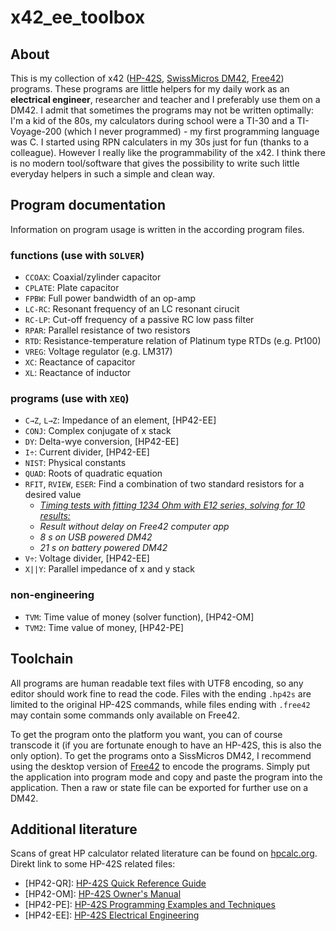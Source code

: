 # x42_ee_toolbox

## About

This is my collection of x42 ([HP-42S](https://www.hpmuseum.org/hp42s.htm), [SwissMicros DM42](https://www.swissmicros.com/product/dm42), [Free42](https://thomasokken.com/free42/)) programs. These programs are little helpers for my daily work as an **electrical engineer**, researcher and teacher and I preferably use them on a DM42. I admit that sometimes the programs may not be written optimally: I'm a kid of the 80s, my calculators during school were a TI-30 and a TI-Voyage-200 (which I never programmed) - my first programming language was C. I started using RPN calculaters in my 30s just for fun (thanks to a colleague). However I really like the programmability of the x42. I think there is no modern tool/software that gives the possibility to write such little everyday helpers in such a simple and clean way.

## Program documentation

Information on program usage is written in the according program files.

### functions (use with `SOLVER`)

- `CCOAX`: Coaxial/zylinder capacitor
- `CPLATE`: Plate capacitor
- `FPBW`: Full power bandwidth of an op-amp
- `LC-RC`: Resonant frequency of an LC resonant cirucit
- `RC-LP`: Cut-off frequency of a passive RC low pass filter
- `RPAR`: Parallel resistance of two resistors
- `RTD`: Resistance-temperature relation of Platinum type RTDs (e.g. Pt100)
- `VREG`: Voltage regulator (e.g. LM317)
- `XC`: Reactance of capacitor
- `XL`: Reactance of inductor

### programs (use with `XEQ`)

- `C→Z`, `L→Z`: Impedance of an element, [HP42-EE]
- `CONJ`: Complex conjugate of x stack
- `DY`: Delta-wye conversion, [HP42-EE]
- `I÷`: Current divider, [HP42-EE]
- `NIST`: Physical constants
- `QUAD`: Roots of quadratic equation
- `RFIT`, `RVIEW`, `ESER`: Find a combination of two standard resistors for a desired value
    - <u>*Timing tests with fitting 1234 Ohm with E12 series, solving for 10 results:*</u>
    - *Result without delay on Free42 computer app*
    - *8 s on USB powered DM42*
    - *21 s on battery powered DM42*
- `V÷`: Voltage divider, [HP42-EE]
- `X||Y`: Parallel impedance of x and y stack

### non-engineering

- `TVM`: Time value of money (solver function), [HP42-OM]
- `TVM2`: Time value of money, [HP42-PE]

## Toolchain

All programs are human readable text files with UTF8 encoding, so any editor should work fine to read the code. Files with the ending `.hp42s` are limited to the original HP-42S commands, while files ending with `.free42` may contain some commands only available on Free42. 

To get the program onto the platform you want, you can of course transcode it (if you are fortunate enough to have an HP-42S, this is also the only option). To get the programs onto a SissMicros DM42, I recommend using the desktop version of [Free42](https://thomasokken.com/free42/) to encode the programs. Simply put the application into program mode and copy and paste the program into the application. Then a raw or state file can be exported for further use on a DM42.

## Additional literature

Scans of great HP calculator related literature can be found on [hpcalc.org](https://literature.hpcalc.org).
Direkt link to some HP-42S related files:
- [HP42-QR]: [HP-42S Quick Reference Guide](https://literature.hpcalc.org/community/hp42s-qrg-en.pdf)
- [HP42-OM]: [HP-42S Owner's Manual](https://literature.hpcalc.org/community/hp42s-om-en.pdf)
- [HP42-PE]: [HP-42S Programming Examples and Techniques](https://literature.hpcalc.org/community/hp42s-prog-en.pdf)
- [HP42-EE]: [HP-42S Electrical Engineering](https://literature.hpcalc.org/community/hp42s-elec-en.pdf)